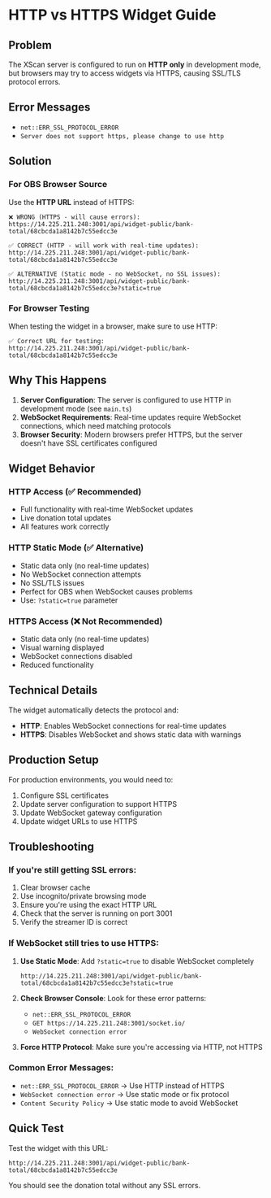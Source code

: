# HTTP vs HTTPS Widget Guide

## Problem
The XScan server is configured to run on **HTTP only** in development mode, but browsers may try to access widgets via HTTPS, causing SSL/TLS protocol errors.

## Error Messages
- `net::ERR_SSL_PROTOCOL_ERROR`
- `Server does not support https, please change to use http`

## Solution

### For OBS Browser Source
Use the **HTTP URL** instead of HTTPS:

```
❌ WRONG (HTTPS - will cause errors):
https://14.225.211.248:3001/api/widget-public/bank-total/68cbcda1a8142b7c55edcc3e

✅ CORRECT (HTTP - will work with real-time updates):
http://14.225.211.248:3001/api/widget-public/bank-total/68cbcda1a8142b7c55edcc3e

✅ ALTERNATIVE (Static mode - no WebSocket, no SSL issues):
http://14.225.211.248:3001/api/widget-public/bank-total/68cbcda1a8142b7c55edcc3e?static=true
```

### For Browser Testing
When testing the widget in a browser, make sure to use HTTP:

```
✅ Correct URL for testing:
http://14.225.211.248:3001/api/widget-public/bank-total/68cbcda1a8142b7c55edcc3e
```

## Why This Happens

1. **Server Configuration**: The server is configured to use HTTP in development mode (see `main.ts`)
2. **WebSocket Requirements**: Real-time updates require WebSocket connections, which need matching protocols
3. **Browser Security**: Modern browsers prefer HTTPS, but the server doesn't have SSL certificates configured

## Widget Behavior

### HTTP Access (✅ Recommended)
- Full functionality with real-time WebSocket updates
- Live donation total updates
- All features work correctly

### HTTP Static Mode (✅ Alternative)
- Static data only (no real-time updates)
- No WebSocket connection attempts
- No SSL/TLS issues
- Perfect for OBS when WebSocket causes problems
- Use: `?static=true` parameter

### HTTPS Access (❌ Not Recommended)
- Static data only (no real-time updates)
- Visual warning displayed
- WebSocket connections disabled
- Reduced functionality

## Technical Details

The widget automatically detects the protocol and:
- **HTTP**: Enables WebSocket connections for real-time updates
- **HTTPS**: Disables WebSocket and shows static data with warnings

## Production Setup

For production environments, you would need to:
1. Configure SSL certificates
2. Update server configuration to support HTTPS
3. Update WebSocket gateway configuration
4. Update widget URLs to use HTTPS

## Troubleshooting

### If you're still getting SSL errors:
1. Clear browser cache
2. Use incognito/private browsing mode
3. Ensure you're using the exact HTTP URL
4. Check that the server is running on port 3001
5. Verify the streamer ID is correct

### If WebSocket still tries to use HTTPS:
1. **Use Static Mode**: Add `?static=true` to disable WebSocket completely
   ```
   http://14.225.211.248:3001/api/widget-public/bank-total/68cbcda1a8142b7c55edcc3e?static=true
   ```

2. **Check Browser Console**: Look for these error patterns:
   - `net::ERR_SSL_PROTOCOL_ERROR`
   - `GET https://14.225.211.248:3001/socket.io/`
   - `WebSocket connection error`

3. **Force HTTP Protocol**: Make sure you're accessing via HTTP, not HTTPS

### Common Error Messages:
- `net::ERR_SSL_PROTOCOL_ERROR` → Use HTTP instead of HTTPS
- `WebSocket connection error` → Use static mode or fix protocol
- `Content Security Policy` → Use static mode to avoid WebSocket

## Quick Test

Test the widget with this URL:
```
http://14.225.211.248:3001/api/widget-public/bank-total/68cbcda1a8142b7c55edcc3e
```

You should see the donation total without any SSL errors.
